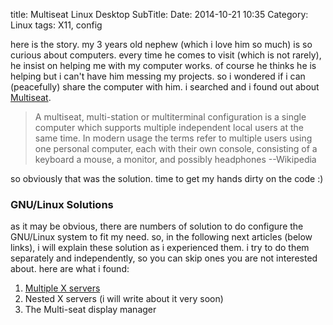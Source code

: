 title: Multiseat Linux Desktop
SubTitle:
Date: 2014-10-21 10:35
Category: Linux
tags: X11, config

here is the story. my 3 years old nephew (which i love him so much) is so curious about computers. every time he comes to visit (which is not rarely), he insist on helping me with my computer works. of course he thinks he is helping but i can't have him messing my projects. so i wondered if i can (peacefully) share the computer with him. i searched and i found out about [Multiseat](en.wikipedia.org/wiki/Multiseat_configuration).

> A multiseat, multi-station or multiterminal configuration is a single computer which supports
> multiple independent local users at the same time. In modern usage the terms refer to multiple
> users using one personal computer, each with their own console, consisting of a keyboard a mouse,
> a monitor, and possibly headphones --Wikipedia

so obviously that was the solution. time to get my hands dirty on the code :)

### GNU/Linux Solutions

as it may be obvious, there are numbers of solution to do configure the GNU/Linux system to fit my need. so, in the following next articles (below links), i will explain these solution as i experienced them. i try to do them separately and independently, so you can skip ones you are not interested about. here are what i found:

1. [Multiple X servers]({filename}/linux/multiseat-linux-desktop-multiple-x-servers.md)
2. Nested X servers (i will write about it very soon)
3. The Multi-seat display manager
